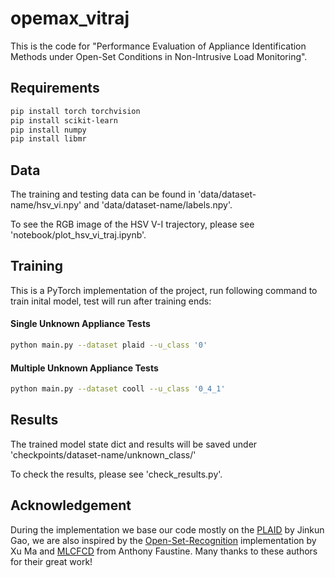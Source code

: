 # opemax_vitraj

This is the code for "Performance Evaluation of Appliance Identification Methods under Open-Set Conditions in Non-Intrusive Load Monitoring".

## Requirements
```bash
pip install torch torchvision
pip install scikit-learn
pip install numpy
pip install libmr

```
## Data
The training and testing data can be found in 'data/dataset-name/hsv_vi.npy' and 'data/dataset-name/labels.npy'.

To see the RGB image of the HSV V-I trajectory, please see 'notebook/plot_hsv_vi_traj.ipynb'.

## Training

This is a PyTorch implementation of the project, run following command to train inital model, test will run after training ends:

#### Single Unknown Appliance Tests
```bash
python main.py --dataset plaid --u_class '0'
```
#### Multiple Unknown Appliance Tests
```bash
python main.py --dataset cooll --u_class '0_4_1'
```
## Results

The trained model state dict and results will be saved under 'checkpoints/dataset-name/unknown_class/'

To check the results, please see 'check_results.py'.

## Acknowledgement
During the implementation we base our code mostly on the [PLAID](https://github.com/jingkungao/PLAID) by Jinkun Gao, we are also inspired by the [Open-Set-Recognition](https://github.com/ma-xu/Open-Set-Recognition) implementation by Xu Ma and [MLCFCD](https://github.com/sambaiga/MLCFCD) from Anthony Faustine. Many thanks to these authors for their great work!

